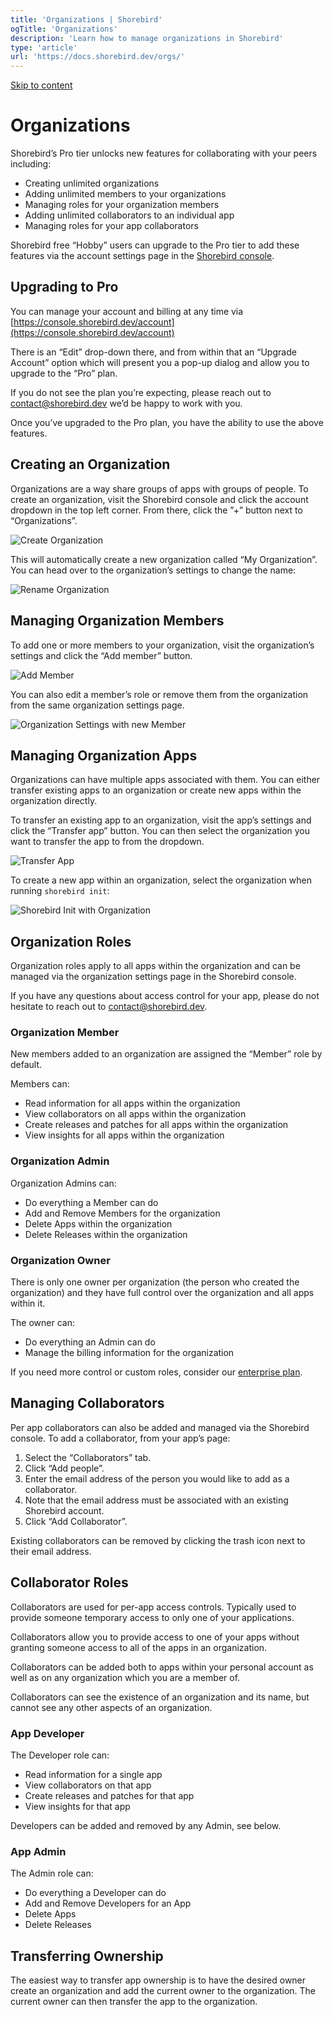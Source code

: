 ```yaml
---
title: 'Organizations | Shorebird'
ogTitle: 'Organizations'
description: 'Learn how to manage organizations in Shorebird'
type: 'article'
url: 'https://docs.shorebird.dev/orgs/'
---
```


[Skip to content](https://docs.shorebird.dev/orgs/#_top)

# Organizations

Shorebird’s Pro tier unlocks new features for collaborating with your peers
including:

- Creating unlimited organizations
- Adding unlimited members to your organizations
- Managing roles for your organization members
- Adding unlimited collaborators to an individual app
- Managing roles for your app collaborators

Shorebird free “Hobby” users can upgrade to the Pro tier to add these features
via the account settings page in the [Shorebird console](https://console.shorebird.dev/account).

## Upgrading to Pro

You can manage your account and billing at any time via
[https://console.shorebird.dev/account](https://console.shorebird.dev/account)

There is an “Edit” drop-down there, and from within that an “Upgrade Account”
option which will present you a pop-up dialog and allow you to upgrade to the “Pro” plan.

If you do not see the plan you’re expecting, please reach out to
[contact@shorebird.dev](mailto:contact@shorebird.dev) we’d be happy to work with you.

Once you’ve upgraded to the Pro plan, you have the ability to use the above
features.

## Creating an Organization

Organizations are a way share groups of apps with groups of people. To create an
organization, visit the Shorebird console and click the account dropdown in the
top left corner. From there, click the ”+” button next to “Organizations”.

![Create Organization](https://github.com/user-attachments/assets/6117e85f-ff07-4ffa-9683-3b4543f252d1)

This will automatically create a new organization called “My Organization”. You
can head over to the organization’s settings to change the name:

![Rename Organization](https://github.com/user-attachments/assets/c33eda7c-bdd3-4ef2-ab0e-cbcaadbdd99f)

## Managing Organization Members

To add one or more members to your organization, visit the organization’s
settings and click the “Add member” button.

![Add Member](https://github.com/user-attachments/assets/584703fc-d20d-49b2-8358-b3b187c7fefc)

You can also edit a member’s role or remove them from the organization from the
same organization settings page.

![Organization Settings with new Member](https://github.com/user-attachments/assets/4936b211-23d8-4a44-90e6-06fab421a4f4)

## Managing Organization Apps

Organizations can have multiple apps associated with them. You can either
transfer existing apps to an organization or create new apps within the
organization directly.

To transfer an existing app to an organization, visit the app’s settings and
click the “Transfer app” button. You can then select the organization you want
to transfer the app to from the dropdown.

![Transfer App](https://github.com/user-attachments/assets/9d7c5428-ebfd-4c9c-9777-4ca06da8d962)

To create a new app within an organization, select the organization when running
`shorebird init`:

![Shorebird Init with Organization](https://github.com/user-attachments/assets/6a07fb1f-1fc6-4b41-9df8-60a50c42b475)

## Organization Roles

Organization roles apply to all apps within the organization and can be managed
via the organization settings page in the Shorebird console.

If you have any questions about access control for your app, please do not
hesitate to reach out to [contact@shorebird.dev](mailto:contact@shorebird.dev).

### Organization Member

New members added to an organization are assigned the “Member” role by default.

Members can:

- Read information for all apps within the organization
- View collaborators on all apps within the organization
- Create releases and patches for all apps within the organization
- View insights for all apps within the organization

### Organization Admin

Organization Admins can:

- Do everything a Member can do
- Add and Remove Members for the organization
- Delete Apps within the organization
- Delete Releases within the organization

### Organization Owner

There is only one owner per organization (the person who created the
organization) and they have full control over the organization and all apps
within it.

The owner can:

- Do everything an Admin can do
- Manage the billing information for the organization

If you need more control or custom roles, consider our [enterprise plan](https://shorebird.dev/pricing).

## Managing Collaborators

Per app collaborators can also be added and managed via the Shorebird console.
To add a collaborator, from your app’s page:

1. Select the “Collaborators” tab.
2. Click “Add people”.
3. Enter the email address of the person you would like to add as a
collaborator.
1. Note that the email address must be associated with an existing Shorebird
      account.
4. Click “Add Collaborator”.

Existing collaborators can be removed by clicking the trash icon next to their
email address.

## Collaborator Roles

Collaborators are used for per-app access controls. Typically used to provide
someone temporary access to only one of your applications.

Collaborators allow you to provide access to one of your apps without granting
someone access to all of the apps in an organization.

Collaborators can be added both to apps within your personal account as well as
on any organization which you are a member of.

Collaborators can see the existence of an organization and its name, but cannot
see any other aspects of an organization.

### App Developer

The Developer role can:

- Read information for a single app
- View collaborators on that app
- Create releases and patches for that app
- View insights for that app

Developers can be added and removed by any Admin, see below.

### App Admin

The Admin role can:

- Do everything a Developer can do
- Add and Remove Developers for an App
- Delete Apps
- Delete Releases

## Transferring Ownership

The easiest way to transfer app ownership is to have the desired owner create an
organization and add the current owner to the organization. The current owner
can then transfer the app to the organization.
